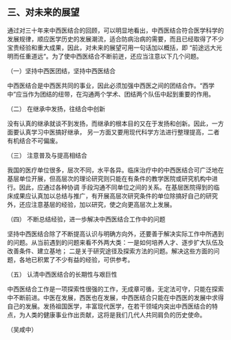 ## 三、对未来的展望

通过对三十年来中西医结合的回顾，可以明显地看出，中西医结合符合医学科学的发展规律，顺应医学历史的发展潮流，适合防病治病的需要，而且已经取得了不少宝贵经验和重大成果，因此，对未来的展望可用一句话加以概括，即 “前途远大光明而任重道远“。为了使中西医结合不断前迸，还应当注意以下几个问题。

（一）坚持中西医团结，坚持中西医结合

中西医结合是中西医共同的事业，因此必须加强中西医之间的团结合作。“西学中”应当作为团结的纽带，在沟通两个学术、团结两个队伍中起到重要的作用。

（二） 在继承中发扬，往结合中创新

没有认真的继承就谈不到发扬，而继承的根本目的又在于发扬和创新。因此，一方面要认真学习中医搞好继承， 另一方面又要用现代科学方法进行整理提高，二者有机结合不可偏废。

（三） 注意普及与提高相结合

我国的医疗单位很多，层次不同，水平各异。临床治疗中的中西医结合可广泛地在基层单位开展，但高层次的理论研究则只能在有条件的教学医院或研究机构中进行。因此，应通过各种协调  手段沟通不同单位之间的关系。在基层医院得到的临床成果应认真加以总结与推广，有开展高层次研究条件的单位除搞好自己的研究外，还应注意基层的经验，加以研究，使之向更高层次上发展。

（四） 不断总结经验，进一歩解决中西医结合工作中的问题

坚持中西医结合除了不断提高认识与明确方向外，还要善于解决实际工作中所遇到的问题。从当前遇到的问题来看不外两大类：一是如何培养人才、逐步扩大队伍及改善条件、建立基地； 二是关于研究途径及探索方法的问题。解决这些方面的问题，各地已积累了不少有益的经验，可供参考。

 （五） 认清中西医结合的长期性与艰巨性

中西医结合工作是一项探索性很强的工作，无成章可循，无定法可守，只能在探索中不断前进。中医在发展，西医也在发展，中西医结合只能在中西医的发展中求得自己的发展。发扬祖国医学，丰富现代医学，在若干领域内突出中西医结合的特点，为人类的健康事业作出贡献，这将是我们几代人共同肩负的历史使命。

（吴咸中）